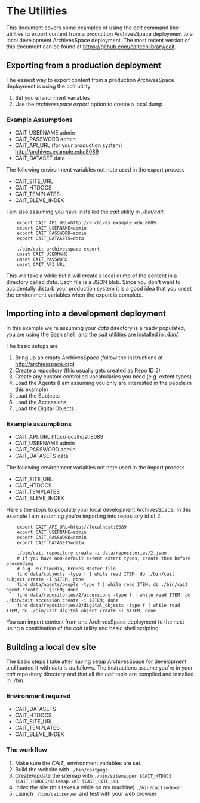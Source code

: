 
# The Utilities

This document covers some examples of using the _cait_ command line utilities to export
content from a production ArchivesSpace deployment to a local development ArchivesSpace deployment.
The most recent version of this document can be found at https://github.com/caltechlibrary/cait.


## Exporting from a production deployment

The easiest way to export content from a production ArchivesSpace deployment is using the _cait_ utility.

1. Set you environment variables
2. Use the *archivesspace export* option to create a local dump

### Example Assumptions

+ CAIT_USERNAME admin
+ CAIT_PASSWORD admin
+ CAIT_API_URL (for your production system) http://archives.example.edu:8089
+ CAIT_DATASET data

The following environment variables not note used in the export process

+ CAIT_SITE_URL
+ CAIT_HTDOCS
+ CAIT_TEMPLATES
+ CAIT_BLEVE_INDEX

I am also assuming you have installed the _cait_ utility in *./bin/cait*

```
    export CAIT_API_URL=http://archives.example.edu:8089
    export CAIT_USERNAME=admin
    export CAIT_PASSWORD=admin
    export CAIT_DATASETS=data

    ./bin/cait archivesspace export
    unset CAIT_USERNAME
    unset CAIT_PASSWORD
    unset CAIT_API_URL
```

This will take a while but it will create a local dump of the content in a directory called *data*. Each file is a JSON blob.
Since you don't want to accidentally disturb your production system it is a good idea that you unset the environment variables
when the export is complete.

## Importing into a development deployment

In this example we're assuming your *data* directory is already populated, you are using the Bash shell,
and the _cait_ utilities are installed in *./bin/*.

The basic setups are

1. Bring up an empty ArchivesSpace (follow the instructions at http://archiesspace.org)
2. Create a repository (this usually gets created as Repo ID 2)
3. Create any custom controlled vocabularies you need (e.g. extent types)
4. Load the Agents (I am assuming you only are interested in the people in this example)
5. Load the Subjects
6. Load the Accessions
7. Load the Digital Objects

### Example assumptions

+ CAIT_API_URL http://localhost:8089
+ CAIT_USERNAME admin
+ CAIT_PASSWORD admin
+ CAIT_DATASETS data

The following environment variables not note used in the import process

+ CAIT_SITE_URL
+ CAIT_HTDOCS
+ CAIT_TEMPLATES
+ CAIT_BLEVE_INDEX

Here's the stops to populate your local development ArchivesSpace. In this example I am assuming you're importing
into repository id of 2.


```
    export CAIT_API_URL=http://localhost:8089
    export CAIT_USERNAME=admin
    export CAIT_PASSWORD=admin
    export CAIT_DATASETS=data

    ./bin/cait repository create -i data/repositories/2.json
    # If you have non-default extent extent types, create them before proceeding
    # e.g. Multimedia, ProRes Master file
    find data/subjects -type f | while read ITEM; do ./bin/cait subject create -i $ITEM; done
    find data/agents/people -type f | while read ITEM; do ./bin/cait agent create -i $ITEM; done
    find data/repositories/2/accessions -type f | while read ITEM; do ./bin/cait accession create -i $ITEM; done
    find data/repositories/2/digital_objects -type f | while read ITEM; do ./bin/cait digital_object create -i $ITEM; done
```



You can import content from one ArchivesSpace deployment to the next using a combination of the _cait_ utility and basic shell scripting.

## Building a local dev site

The basic steps I take after having setup ArchivesSpace for development and loaded it with data is as follows.
The instructions assume you're in your *cait* repository directory and that all the *cait* tools are compiled and
installed in *./bin*.

### Environment required

+ CAIT_DATASETS
+ CAIT_HTDOCS
+ CAIT_SITE_URL
+ CAIT_TEMPLATES
+ CAIT_BLEVE_INDEX

### The workflow

1. Make sure the *CAIT_* environment variables are set.
2. Build the website with `./bin/caitpage`
3. Create/update the sitemap with `./bin/sitemapper $CAIT_HTDOCS $CAIT_HTDOCS/sitemap.xml $CAIT_SITE_URL`
4. Index the site (this takes a while on my machine) `./bin/caitindexer`
5. Launch `./bin/caitserver` and test with your web browser
